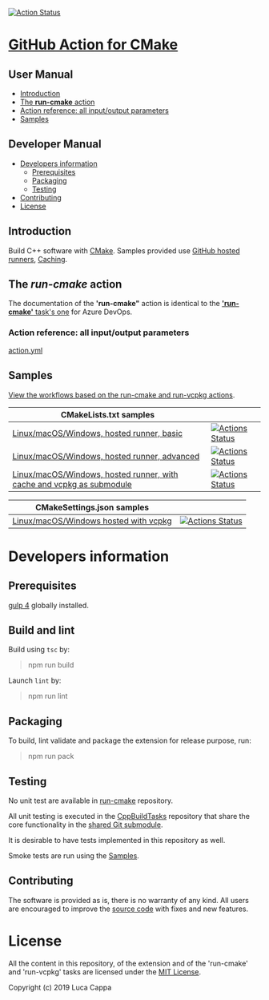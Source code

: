 [![Action Status](https://github.com/lukka/run-cmake/workflows/build/badge.svg)](https://github.com/lukka/run-cmake/actions)

# [GitHub Action for CMake](https://marketplace.github.com/run-cmake)

 ## User Manual
 * [Introduction](#intro)
 * [The <strong>run-cmake</strong> action](#run-cmake)
 * [Action reference: all input/output parameters](#reference)
 * [Samples](#samples)

 ## Developer Manual
 * [Developers information](#developers-information)
   * [Prerequisites](#prerequisites)
   * [Packaging](#packaging)
   * [Testing](#testing)
  * [Contributing](#contributing)
  * [License](#license)

## <a id='intro'>Introduction</a>

Build C++ software with [CMake](https://github.com/kitware/cmake). Samples provided use [GitHub hosted runners](https://help.github.com/en/actions/automating-your-workflow-with-github-actions/virtual-environments-for-github-hosted-runners), [Caching](https://help.github.com/en/actions/automating-your-workflow-with-github-actions/caching-dependencies-to-speed-up-workflows).

## <a id='run-cmake'>The ***run-cmake*** action</a>

The documentation of the **'run-cmake"** action is identical to the [**'run-cmake'** task's one](https://github.com/lukka/CppBuildTasks/blob/master/README.md#runcmake
) for Azure DevOps.

### <a id='reference'>Action reference: all input/output parameters</a>

[action.yml](https://github.com/lukka/run-cmake/blob/v0/action.yml)

## <a id="samples">Samples</a>

[View the workflows based on the run-cmake and run-vcpkg actions](https://github.com/lukka/CppBuildTasks-Validation/actions).

|CMakeLists.txt samples | |
|----------|-------|
[Linux/macOS/Windows, hosted runner, basic](https://github.com/lukka/CppBuildTasks-Validation/blob/master/.github/workflows/hosted-basic.yml)| [![Actions Status](https://github.com/lukka/CppBuildTasks-Validation/workflows/hosted-basic/badge.svg)](https://github.com/lukka/CppBuildTasks-Validation/actions)
[Linux/macOS/Windows, hosted runner, advanced](https://github.com/lukka/CppBuildTasks-Validation/blob/master/.github/workflows/hosted-advanced.yml)| [![Actions Status](https://github.com/lukka/CppBuildTasks-Validation/workflows/hosted-advanced/badge.svg)](https://github.com/lukka/CppBuildTasks-Validation/actions)
[Linux/macOS/Windows, hosted runner, with cache and vcpkg as submodule](https://github.com/lukka/CppBuildTasks-Validation/blob/master/.github/workflows/hosted-basic-cache-submod_vcpkg.yml)| [![Actions Status](https://github.com/lukka/CppBuildTasks-Validation/workflows/hosted-basic-cache-submod_vcpkg/badge.svg)](https://github.com/lukka/CppBuildTasks-Validation/actions)

|CMakeSettings.json samples | |
|----------|-------|
[Linux/macOS/Windows hosted with vcpkg](https://github.com/lukka/CppBuildTasks-Validation/blob/master/.github/workflows/hosted-cmakesettingsjson-cache-submod_vcpkg.yml)| [![Actions Status](https://github.com/lukka/CppBuildTasks-Validation/workflows/hosted-cmakesettingsjson-cache-submod_vcpkg/badge.svg)](https://github.com/lukka/CppBuildTasks-Validation/actions)

# Developers information

## Prerequisites
[gulp 4](https://www.npmjs.com/package/gulp4) globally installed.

## Build and lint
Build using `tsc` by:

 > npm run build

Launch `lint` by:

 > npm run lint

## Packaging
To build, lint validate and package the extension for release purpose, run:

  > npm run pack

## Testing

No unit test are available in [run-cmake](https://github.com/lukka/run-cmake) repository.

All unit testing is executed in the [CppBuildTasks](https://github.com/lukka/CppBuildTasks/) repository that share the core functionality in the [shared Git submodule](https://github.com/lukka/run-cmake-vcpkg-action-libs).

It is desirable to have tests implemented in this repository as well.

Smoke tests are run using the [Samples](#samples).

## <a id='contributing'>Contributing</a>

The software is provided as is, there is no warranty of any kind. All users are encouraged to improve the [source code](https://github.com/lukka/run-cmake) with fixes and new features.

# License
All the content in this repository, of the extension and of the 'run-cmake' and 'run-vcpkg' tasks are licensed under the [MIT License](LICENSE.txt).

Copyright (c) 2019 Luca Cappa
